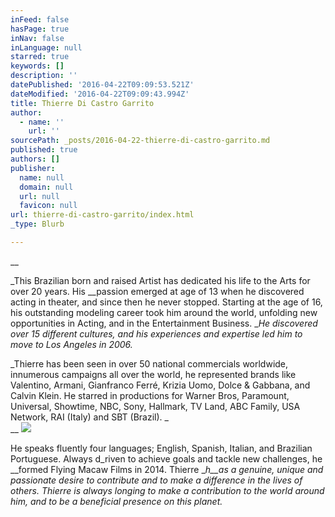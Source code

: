 ```yaml
---
inFeed: false
hasPage: true
inNav: false
inLanguage: null
starred: true
keywords: []
description: ''
datePublished: '2016-04-22T09:09:53.521Z'
dateModified: '2016-04-22T09:09:43.994Z'
title: Thierre Di Castro Garrito
author:
  - name: ''
    url: ''
sourcePath: _posts/2016-04-22-thierre-di-castro-garrito.md
published: true
authors: []
publisher:
  name: null
  domain: null
  url: null
  favicon: null
url: thierre-di-castro-garrito/index.html
_type: Blurb

---
```

__

_This Brazilian born and raised Artist has dedicated his life to the Arts for over 20 years. His __passion emerged at age of 13 when he discovered acting in theater, and since then he never stopped. Starting at the age of 16, his outstanding modeling career took him around the world, unfolding new opportunities in Acting, and in the Entertainment Business. __He discovered over 15 different cultures, and his experiences and expertise led him to move to Los Angeles in 2006\._

_Thierre has been seen in over 50 national commercials worldwide, innumerous campaigns all over the world, he represented brands like Valentino, Armani, Gianfranco Ferré, Krizia Uomo, Dolce & Gabbana, and Calvin Klein. He starred in productions for Warner Bros, Paramount, Universal, Showtime, NBC, Sony, Hallmark, TV Land, ABC Family, USA Network, RAI (Italy) and SBT (Brazil). _  
__
![](https://the-grid-user-content.s3-us-west-2.amazonaws.com/c65f9e9e-9114-4ed7-887f-5d2d70fea06f.jpg)

He speaks fluently four languages; English, Spanish, Italian, and Brazilian Portuguese. Always d_riven to achieve goals and tackle new challenges, he __formed Flying Macaw Films in 2014\. Thierre __h__as a genuine, unique and passionate desire to contribute and to make a difference in the lives of others. Thierre is always longing to make a contribution to the world around him, and to be a beneficial presence on this planet._